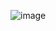 ![image](https://github.com/Lourdes-Cruz/Projects/assets/102762660/423296a7-0fb1-4706-8a86-8f5fc39f9e77)

